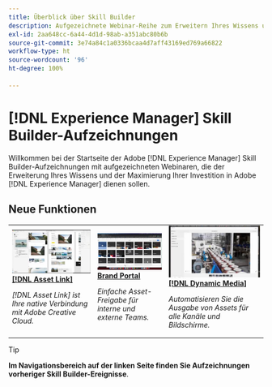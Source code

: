 ```yaml
---
title: Überblick über Skill Builder
description: Aufgezeichnete Webinar-Reihe zum Erweitern Ihres Wissens und Optimieren Ihrer Investition in Adobe Experience Manager.
exl-id: 2aa648cc-6a44-4d1d-98ab-a351abc80b6b
source-git-commit: 3e74a84c1a0336bcaa4d7aff43169ed769a66822
workflow-type: ht
source-wordcount: '96'
ht-degree: 100%

---
```


# [!DNL Experience Manager] Skill Builder-Aufzeichnungen

Willkommen bei der Startseite der Adobe [!DNL Experience Manager] Skill Builder-Aufzeichnungen mit aufgezeichneten Webinaren, die der Erweiterung Ihres Wissens und der Maximierung Ihrer Investition in Adobe [!DNL Experience Manager] dienen sollen.

## Neue Funktionen

<table>
<tr>
  <td>
    <a href="https://experienceleague.adobe.com/de/docs/experience-manager-skill-builder/skill-builder/2020/asset-link">
      <img alt="[!DNL Asset Link]" src="assets/332127.jpeg" />
    </a>
    <div>
      <a href="https://experienceleague.adobe.com/de/docs/experience-manager-skill-builder/skill-builder/2020/asset-link">
    <strong>[!DNL Asset Link]</strong>
    </a>
    </div>
    <p>
    <em>[!DNL Asset Link] ist Ihre native Verbindung mit Adobe Creative Cloud.</em>
    <p>
  </td>
  <td>
    <a href="https://experienceleague.adobe.com/de/docs/experience-manager-skill-builder/skill-builder/2020/brand-portal">
    <img alt="Brand Portal" src="assets/332133.jpeg" />
    </a>
    <div>
    <a href="https://experienceleague.adobe.com/de/docs/experience-manager-skill-builder/skill-builder/2020/brand-portal">
<strong>Brand Portal</strong>
</a>
    </div>
    <p>
    <em>Einfache Asset-Freigabe für interne und externe Teams.</em>
    </p>
  </td>
  <td>
    <a href="https://experienceleague.adobe.com/de/docs/experience-manager-skill-builder/skill-builder/2020/dynamic-media">
      <img alt="[!DNL Dynamic Media]" src="assets/332132.jpeg" />
    </a>
     <div>
      <a href="https://experienceleague.adobe.com/de/docs/experience-manager-skill-builder/skill-builder/2020/dynamic-media">
        <strong>[!DNL Dynamic Media]</strong>
      </a>
    </div>
    <p>
    <em>Automatisieren Sie die Ausgabe von Assets für alle Kanäle und Bildschirme.</em>
    <p>
  </td>
</tr>
</table>

>[!TIP]
>
>**Im Navigationsbereich auf der linken Seite finden Sie Aufzeichnungen vorheriger Skill Builder-Ereignisse**.
